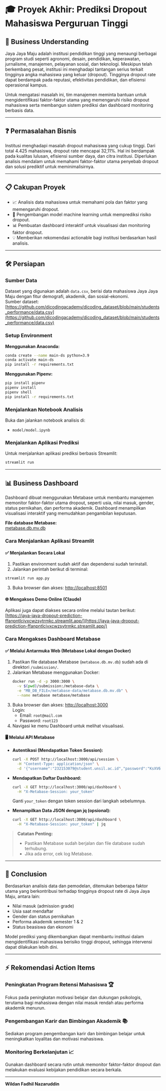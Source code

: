 # 🎓 Proyek Akhir: Prediksi Dropout Mahasiswa Perguruan Tinggi

## 🏢 Business Understanding

Jaya Jaya Maju adalah institusi pendidikan tinggi yang menaungi berbagai program studi seperti agronomi, desain, pendidikan, keperawatan, jurnalisme, manajemen, pelayanan sosial, dan teknologi. Meskipun telah berkembang pesat, institusi ini menghadapi tantangan serius terkait tingginya angka mahasiswa yang keluar (dropout). Tingginya dropout rate dapat berdampak pada reputasi, efektivitas pendidikan, dan efisiensi operasional kampus.

Untuk mengatasi masalah ini, tim manajemen meminta bantuan untuk mengidentifikasi faktor-faktor utama yang memengaruhi risiko dropout mahasiswa serta membangun sistem prediksi dan dashboard monitoring berbasis data.

---

## ❓ Permasalahan Bisnis

Institusi menghadapi masalah dropout mahasiswa yang cukup tinggi. Dari total 4.425 mahasiswa, dropout rate mencapai 32,11%. Hal ini berdampak pada kualitas lulusan, efisiensi sumber daya, dan citra institusi. Diperlukan analisis mendalam untuk memahami faktor-faktor utama penyebab dropout dan solusi prediktif untuk meminimalisirnya.

---

## 📋 Cakupan Proyek

- 📈 Analisis data mahasiswa untuk memahami pola dan faktor yang memengaruhi dropout.
- 🤖 Pengembangan model machine learning untuk memprediksi risiko dropout.
- 📊 Pembuatan dashboard interaktif untuk visualisasi dan monitoring faktor dropout.
- 💡 Memberikan rekomendasi actionable bagi institusi berdasarkan hasil analisis.

---

## 🛠️ Persiapan

### Sumber Data

Dataset yang digunakan adalah `data.csv`, berisi data mahasiswa Jaya Jaya Maju dengan fitur demografi, akademik, dan sosial-ekonomi.  
Sumber dataset: [https://github.com/dicodingacademy/dicoding_dataset/blob/main/students_performance/data.csv](https://github.com/dicodingacademy/dicoding_dataset/blob/main/students_performance/data.csv)

### Setup Environment

**Menggunakan Anaconda:**
```bash
conda create --name main-ds python=3.9
conda activate main-ds
pip install -r requirements.txt
```

**Menggunakan Pipenv:**
```bash
pip install pipenv
pipenv install
pipenv shell
pip install -r requirements.txt
```

### Menjalankan Notebook Analisis

Buka dan jalankan notebook analisis di:

- `model/model.ipynb`

### Menjalankan Aplikasi Prediksi

Untuk menjalankan aplikasi prediksi berbasis Streamlit:
```bash
streamlit run
```

---

## 📊 Business Dashboard

Dashboard dibuat menggunakan Metabase untuk membantu manajemen memonitor faktor-faktor utama dropout, seperti usia, nilai masuk, gender, status pernikahan, dan performa akademik. Dashboard menampilkan visualisasi interaktif yang memudahkan pengambilan keputusan.

**File database Metabase:**  
[metabase.db.mv.db](http://_vscodecontentref_/1)
### Cara Menjalankan Aplikasi Streamlit

#### ✅ Menjalankan Secara Lokal

1. Pastikan environment sudah aktif dan dependensi sudah terinstall.
2. Jalankan perintah berikut di terminal:
  ```bash
  streamlit run app.py
  ```
3. Buka browser dan akses: [http://localhost:8501](http://localhost:8501)

#### 🌐 Mengakses Demo Online (Claude)

Aplikasi juga dapat diakses secara online melalui tautan berikut:  
[https://jaya-jaya-dropout-prediction-ffanpntlcjvxcwzsytrmkc.streamlit.app/](https://jaya-jaya-dropout-prediction-ffanpntlcjvxcwzsytrmkc.streamlit.app/)
### Cara Mengakses Dashboard Metabase

#### ✅ Melalui Antarmuka Web (Metabase Lokal dengan Docker)

1. Pastikan file database Metabase (`metabase.db.mv.db`) sudah ada di direktori `/submission/`.
2. Jalankan Metabase menggunakan Docker:
    ```bash
    docker run -d -p 3000:3000 \
      -v $(pwd)/submission:/metabase-data \
      -e "MB_DB_FILE=/metabase-data/metabase.db.mv.db" \
      --name metabase metabase/metabase
    ```
3. Buka browser dan akses: [http://localhost:3000](http://localhost:3000)  
   Login:  
   - Email: `root@mail.com`  
   - Password: `root123`
4. Navigasi ke menu Dashboard untuk melihat visualisasi.

#### 🖥️ Melalui API Metabase

- **Autentikasi (Mendapatkan Token Session):**
    ```bash
    curl -X POST http://localhost:3000/api/session \
      -H "Content-Type: application/json" \
      -d '{"username":"232153079@student.unsil.ac.id","password":"KsXV6Trq$C8L5uB"}'
    ```
- **Mendapatkan Daftar Dashboard:**
    ```bash
    curl -X GET http://localhost:3000/api/dashboard \
      -H "X-Metabase-Session: your_token"
    ```
  Ganti `your_token` dengan token session dari langkah sebelumnya.

- **Menampilkan Data JSON dengan jq (opsional):**
    ```bash
    curl -X GET http://localhost:3000/api/dashboard \
      -H "X-Metabase-Session: your_token" | jq
    ```

> **Catatan Penting:**  
> - Pastikan Metabase sudah berjalan dan file database sudah terhubung.  
> - Jika ada error, cek log Metabase.

---

## 📝 Conclusion

Berdasarkan analisis data dan pemodelan, ditemukan beberapa faktor utama yang berkontribusi terhadap tingginya dropout rate di Jaya Jaya Maju, antara lain:

- Nilai masuk (admission grade)
- Usia saat mendaftar
- Gender dan status pernikahan
- Performa akademik semester 1 & 2
- Status beasiswa dan ekonomi

Model prediksi yang dikembangkan dapat membantu institusi dalam mengidentifikasi mahasiswa berisiko tinggi dropout, sehingga intervensi dapat dilakukan lebih dini.

---

## ⚡ Rekomendasi Action Items

### Peningkatan Program Retensi Mahasiswa 🏆

Fokus pada peningkatan motivasi belajar dan dukungan psikologis, terutama bagi mahasiswa dengan nilai masuk rendah atau performa akademik menurun.

### Pengembangan Karir dan Bimbingan Akademik 📚

Sediakan program pengembangan karir dan bimbingan belajar untuk meningkatkan loyalitas dan motivasi mahasiswa.

### Monitoring Berkelanjutan 📈

Gunakan dashboard secara rutin untuk memonitor faktor-faktor dropout dan melakukan evaluasi kebijakan pendidikan secara berkala.

---

**Wildan Fadhil Nazaruddin**